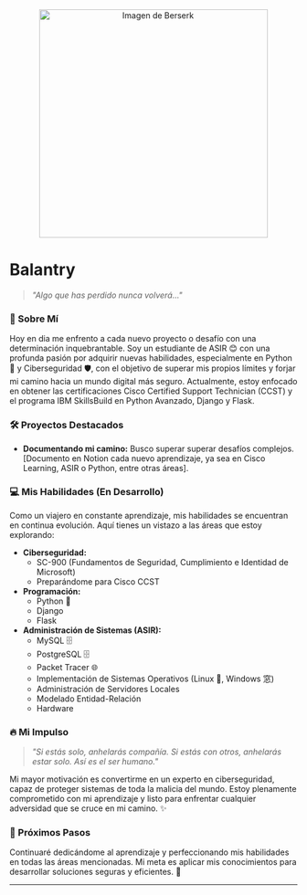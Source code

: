 <div align="center">
  <img src="[[https://s0.smartresize.com/wallpaper/770/843/HD-wallpaper-anime-berserk-guts-berserk-griffith-berserk.jpg](https://github.com/BalantryFernando/BalantryFernando/blob/main/banner54.png?raw=true)](https://github.com/BalantryFernando/BalantryFernando/blob/main/banner54.jpg?raw=true)" height="400" alt="Imagen de Berserk" />
</div>

# Balantry

> *"Algo que has perdido nunca volverá..."*

### 👤 Sobre Mí

Hoy en dia me enfrento a cada nuevo proyecto o desafío con una determinación inquebrantable. Soy un estudiante de ASIR 😊 con una profunda pasión por adquirir nuevas habilidades, especialmente en Python 🐍 y Ciberseguridad 🛡️, con el objetivo de superar mis propios límites y forjar mi camino hacia un mundo digital más seguro. Actualmente, estoy enfocado en obtener las certificaciones Cisco Certified Support Technician (CCST) y el programa IBM SkillsBuild en Python Avanzado, Django y Flask.

### 🛠️ Proyectos Destacados

* **Documentando mi camino:** Busco superar superar desafíos complejos. [Documento en Notion cada nuevo aprendizaje, ya sea en Cisco Learning, ASIR o Python, entre otras áreas].

### 💻 Mis Habilidades (En Desarrollo)

Como un viajero en constante aprendizaje, mis habilidades se encuentran en continua evolución. Aquí tienes un vistazo a las áreas que estoy explorando:

* **Ciberseguridad:**
    * SC-900 (Fundamentos de Seguridad, Cumplimiento e Identidad de Microsoft)
    * Preparándome para Cisco CCST
* **Programación:**
    * Python 🐍
    * Django
    * Flask
* **Administración de Sistemas (ASIR):**
    * MySQL 🗄️
    * PostgreSQL 🗄️
    * Packet Tracer 🌐
    * Implementación de Sistemas Operativos (Linux 🐧, Windows 窓)
    * Administración de Servidores Locales
    * Modelado Entidad-Relación
    * Hardware

### 🔥 Mi Impulso

>   *"Si estás solo, anhelarás compañía. Si estás con otros, anhelarás estar solo. Así es el ser humano."* 

Mi mayor motivación es convertirme en un experto en ciberseguridad, capaz de proteger sistemas de toda la malicia del mundo. Estoy plenamente comprometido con mi aprendizaje y listo para enfrentar cualquier adversidad que se cruce en mi camino. ✨

### 🚀 Próximos Pasos

Continuaré dedicándome al aprendizaje y perfeccionando mis habilidades en todas las áreas mencionadas. Mi meta es aplicar mis conocimientos para desarrollar soluciones seguras y eficientes. 🔭

---


